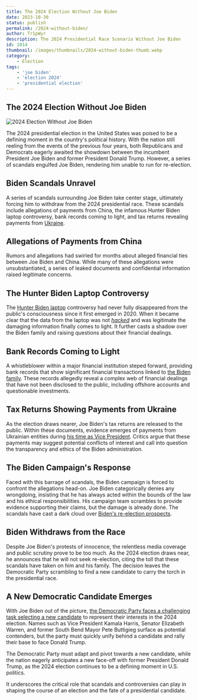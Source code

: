 ```yaml
---
title: The 2024 Election Without Joe Biden
date: 2023-10-30
status: publish
permalink: /2024-without-biden/
author: Tr1pWyr
description: The 2024 Presidential Race Scenario Without Joe Biden
id: 1014
thumbnail: /images/thumbnails/2024-without-biden-thumb.webp
category:
    - Election
tags:
    - 'joe biden'
    - 'election 2024'
    - 'presidential election'
---
```


## The 2024 Election Without Joe Biden

![2024 Election Without Joe Biden](/images/2024-without-biden.webp)

The 2024 presidential election in the United States was poised to be a defining moment in the country's political history. With the nation still reeling from the events of the previous four years, both Republicans and Democrats eagerly awaited the showdown between the incumbent President Joe Biden and former President Donald Trump. However, a series of scandals engulfed Joe Biden, rendering him unable to run for re-election.

## Biden Scandals Unravel

A series of scandals surrounding Joe Biden take center stage, ultimately forcing him to withdraw from the 2024 presidential race. These scandals include allegations of payments from China, the infamous Hunter Biden laptop controversy, bank records coming to light, and tax returns revealing payments from [Ukraine](https://wlog.app/posts/a-brief-review-of-tensions-between-ukraine-and-russia.html).

## Allegations of Payments from China
Rumors and allegations had swirled for months about alleged financial ties between Joe Biden and China. While many of these allegations were unsubstantiated, a series of leaked documents and confidential information raised legitimate concerns. 

## The Hunter Biden Laptop Controversy
The [Hunter Biden laptop](https://bidenlaptopmedia.com/) controversy had never fully disappeared from the public's consciousness since it first emerged in 2020.  When it became clear that the data from the laptop was not <i>[hacked](https://wyr.world/posts/EthicalHacking.html)</i> and was legitimate the damaging information finally comes to light. It further casts a shadow over the Biden family and raising questions about their financial dealings.

## Bank Records Coming to Light
A whistleblower within a major financial institution steped forward, providing bank records that show significant financial transactions linked to [the Biden family](https://www.theamericanconservative.com/against-the-biden-crime-family%EF%BF%BC/). These records allegedly reveal a complex web of financial dealings that have not been disclosed to the public, including offshore accounts and questionable investments.

## Tax Returns Showing Payments from Ukraine
As the election draws nearer, Joe Biden's tax returns are released to the public. Within these documents, evidence emerges of payments from Ukrainian entities during [his time as Vice President](https://www.washingtonexaminer.com/news/white-house/former-ukrainian-prosecutor-biden-pressured-fire-burisma). Critics argue that these payments may suggest potential conflicts of interest and call into question the transparency and ethics of the Biden administration.

## The Biden Campaign's Response
Faced with this barrage of scandals, the Biden campaign is forced to confront the allegations head-on. Joe Biden categorically denies any wrongdoing, insisting that he has always acted within the bounds of the law and his ethical responsibilities. His campaign team scrambles to provide evidence supporting their claims, but the damage is already done. The scandals have cast a dark cloud over [Biden's re-election prospects](https://www.vanityfair.com/news/2023/10/joe-bidens-2024-no-labels).

## Biden Withdraws from the Race
Despite Joe Biden's protests of innocence, the relentless media coverage and public scrutiny prove to be too much. As the 2024 election draws near, he announces that he will not seek re-election, citing the toll that these scandals have taken on him and his family. The decision leaves the Democratic Party scrambling to find a new candidate to carry the torch in the presidential race.

## A New Democratic Candidate Emerges
With Joe Biden out of the picture, [the Democratic Party faces a challenging task selecting a new candidate](https://2024.wtf/posts/DncReplacesBiden.html) to represent their interests in the 2024 election. Names such as Vice President Kamala Harris, Senator Elizabeth Warren, and former South Bend Mayor Pete Buttigieg surface as potential contenders, but the party must quickly unify behind a candidate and rally their base to face Donald Trump.

The Democratic Party must adapt and pivot towards a new candidate, while the nation eagerly anticipates a new face-off with former President Donald Trump, as the 2024 election continues to be a defining moment in U.S. politics. 

It underscores the critical role that scandals and controversies can play in shaping the course of an election and the fate of a presidential candidate.